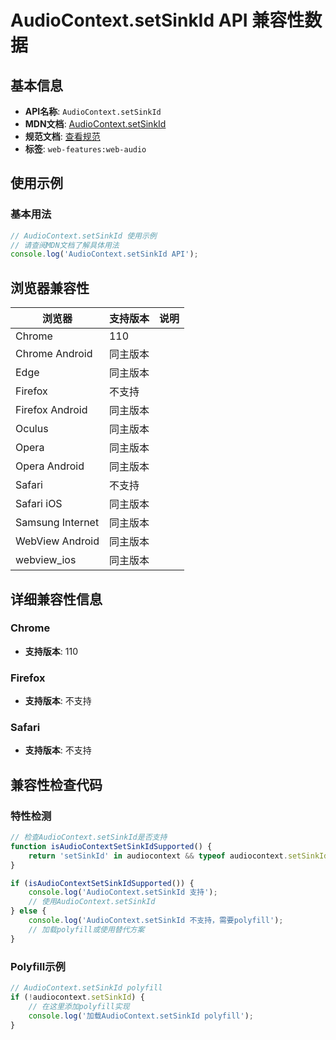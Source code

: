# AudioContext.setSinkId API 兼容性数据

## 基本信息

- **API名称**: `AudioContext.setSinkId`
- **MDN文档**: [AudioContext.setSinkId](https://developer.mozilla.org/docs/Web/API/AudioContext/setSinkId)
- **规范文档**: [查看规范](https://webaudio.github.io/web-audio-api/#dom-audiocontext-setsinkid)
- **标签**: `web-features:web-audio`

## 使用示例

### 基本用法

```javascript
// AudioContext.setSinkId 使用示例
// 请查阅MDN文档了解具体用法
console.log('AudioContext.setSinkId API');
```

## 浏览器兼容性

| 浏览器 | 支持版本 | 说明 |
|--------|----------|------|
| Chrome | 110 |  |
| Chrome Android | 同主版本 |  |
| Edge | 同主版本 |  |
| Firefox | 不支持 |  |
| Firefox Android | 同主版本 |  |
| Oculus | 同主版本 |  |
| Opera | 同主版本 |  |
| Opera Android | 同主版本 |  |
| Safari | 不支持 |  |
| Safari iOS | 同主版本 |  |
| Samsung Internet | 同主版本 |  |
| WebView Android | 同主版本 |  |
| webview_ios | 同主版本 |  |

## 详细兼容性信息

### Chrome

- **支持版本**: 110

### Firefox

- **支持版本**: 不支持

### Safari

- **支持版本**: 不支持

## 兼容性检查代码

### 特性检测

```javascript
// 检查AudioContext.setSinkId是否支持
function isAudioContextSetSinkIdSupported() {
    return 'setSinkId' in audiocontext && typeof audiocontext.setSinkId === 'function';
}

if (isAudioContextSetSinkIdSupported()) {
    console.log('AudioContext.setSinkId 支持');
    // 使用AudioContext.setSinkId
} else {
    console.log('AudioContext.setSinkId 不支持，需要polyfill');
    // 加载polyfill或使用替代方案
}
```

### Polyfill示例

```javascript
// AudioContext.setSinkId polyfill
if (!audiocontext.setSinkId) {
    // 在这里添加polyfill实现
    console.log('加载AudioContext.setSinkId polyfill');
}
```

